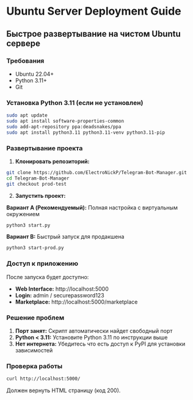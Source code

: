 # Ubuntu Server Deployment Guide

## Быстрое развертывание на чистом Ubuntu сервере

### Требования
- Ubuntu 22.04+ 
- Python 3.11+
- Git

### Установка Python 3.11 (если не установлен)
```bash
sudo apt update
sudo apt install software-properties-common
sudo add-apt-repository ppa:deadsnakes/ppa
sudo apt install python3.11 python3.11-venv python3.11-pip
```

### Развертывание проекта

1. **Клонировать репозиторий:**
```bash
git clone https://github.com/ElectroNickP/Telegram-Bot-Manager.git
cd Telegram-Bot-Manager
git checkout prod-test
```

2. **Запустить проект:**

**Вариант A (Рекомендуемый):** Полная настройка с виртуальным окружением
```bash
python3 start.py
```

**Вариант B:** Быстрый запуск для продакшена
```bash
python3 start-prod.py
```

### Доступ к приложению

После запуска будет доступно:
- **Web Interface:** http://localhost:5000
- **Login:** admin / securepassword123  
- **Marketplace:** http://localhost:5000/marketplace

### Решение проблем

1. **Порт занят:** Скрипт автоматически найдет свободный порт
2. **Python < 3.11:** Установите Python 3.11 по инструкции выше
3. **Нет интернета:** Убедитесь что есть доступ к PyPI для установки зависимостей

### Проверка работы
```bash
curl http://localhost:5000/
```

Должен вернуть HTML страницу (код 200).
